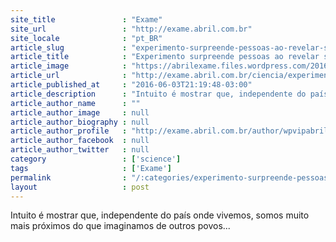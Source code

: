 ```yaml
---
site_title               : "Exame"
site_url                 : "http://exame.abril.com.br"
site_locale              : "pt_BR"
article_slug             : "experimento-surpreende-pessoas-ao-revelar-suas-origens"
article_title            : "Experimento surpreende pessoas ao revelar suas origens"
article_image            : "https://abrilexame.files.wordpress.com/2016/09/size_960_16_9_experimento-origens.jpg?quality=70&strip=all&w=960"
article_url              : "http://exame.abril.com.br/ciencia/experimento-surpreende-pessoas-ao-revelar-suas-origens/"
article_published_at     : "2016-06-03T21:19:48-03:00"
article_description      : "Intuito é mostrar que, independente do país onde vivemos, somos muito mais próximos do que imaginamos de outros povos..."
article_author_name      : ""
article_author_image     : null
article_author_biography : null
article_author_profile   : "http://exame.abril.com.br/author/wpvipabril/"
article_author_facebook  : null
article_author_twitter   : null
category                 : ['science']
tags                     : ['Exame']
permalink                : "/:categories/experimento-surpreende-pessoas-ao-revelar-suas-origens/"
layout                   : post
---
```


Intuito é mostrar que, independente do país onde vivemos, somos muito mais próximos do que imaginamos de outros povos...
